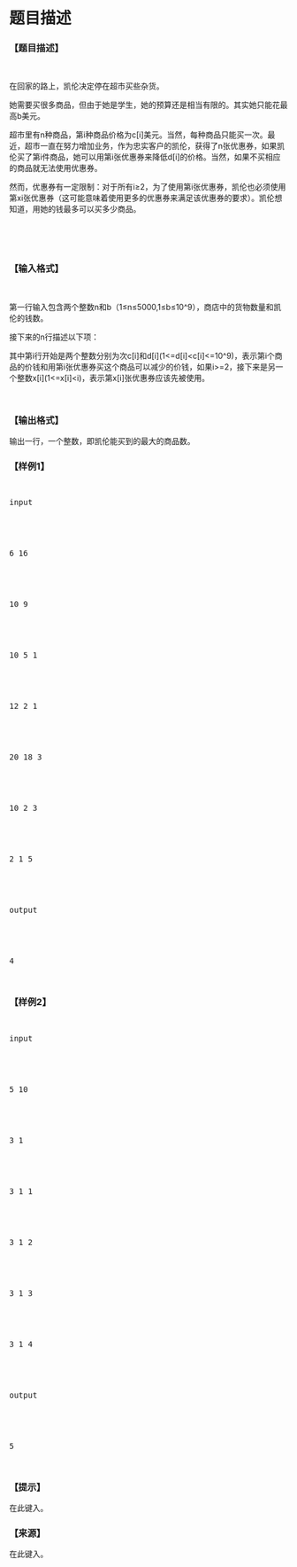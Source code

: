 # 题目描述


<h3>
【题目描述】
</h3>
<p>
<br/>
</p>
<p>
在回家的路上，凯伦决定停在超市买些杂货。
</p>
<p>
她需要买很多商品，但由于她是学生，她的预算还是相当有限的。其实她只能花最高b美元。
</p>
<p>
超市里有n种商品，第i种商品价格为c[i]美元。当然，每种商品只能买一次。最近，超市一直在努力增加业务，作为忠实客户的凯伦，获得了n张优惠券，如果凯伦买了第i件商品，她可以用第i张优惠券来降低d[i]的价格。当然，如果不买相应的商品就无法使用优惠券。
</p>
<p>
然而，优惠券有一定限制：对于所有i≥2，为了使用第i张优惠券，凯伦也必须使用第xi张优惠券（这可能意味着使用更多的优惠券来满足该优惠券的要求）。凯伦想知道，用她的钱最多可以买多少商品。
</p>
<p>
<br/>
</p>
<p>
<br/>
</p>
<h3>
【输入格式】
</h3>
<p>
<br/>
</p>
<p>
第一行输入包含两个整数n和b（1≤n≤5000,1≤b≤10^9），商店中的货物数量和凯伦的钱数。
</p>
<p>
接下来的n行描述以下项：
</p>
<p>
其中第i行开始是两个整数分别为次c[i]和d[i](1&lt;=d[i]&lt;c[i]&lt;=10^9)，表示第i个商品的价钱和用第i张优惠券买这个商品可以减少的价钱，如果i&gt;=2，接下来是另一个整数x[i](1&lt;=x[i]&lt;i)，表示第x[i]张优惠券应该先被使用。
</p>
<p>
<br/>
</p>
<h3>
【输出格式】
</h3>
<p>
输出一行，一个整数，即凯伦能买到的最大的商品数。
</p>
<h3>
【样例1】
</h3>
<pre><p>
input
</p>

<p>
6 16
</p>

<p>
10 9
</p>

<p>
10 5 1
</p>

<p>
12 2 1
</p>

<p>
20 18 3
</p>

<p>
10 2 3
</p>

<p>
2 1 5
</p>

<p>
output
</p>

<p>
4
</p>
</pre>
<h3>
【样例2】
</h3>
<pre><p>
input
</p>

<p>
5 10
</p>

<p>
3 1
</p>

<p>
3 1 1
</p>

<p>
3 1 2
</p>

<p>
3 1 3
</p>

<p>
3 1 4
</p>

<p>
output
</p>

<p>
5
</p>
</pre>
<h3>
【提示】
</h3>
<p>
在此键入。
</p>
<h3>
【来源】
</h3>
<p>
在此键入。
</p>
